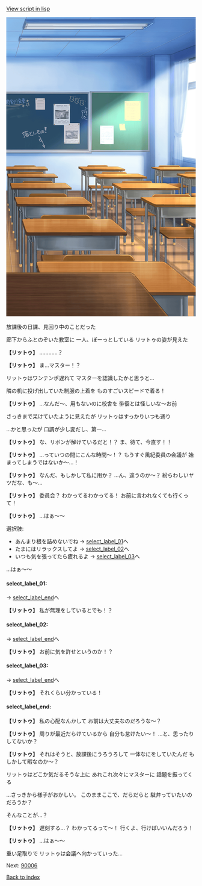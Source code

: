 [View script in lisp](../scripts/10054202.txt)

![classroom02_afternoon.png](../images/backgrounds/classroom02_afternoon.png)

放課後の日課、見回り中のことだった

廊下からふとのぞいた教室に
一人、ぼーっとしている
リットゥの姿が見えた

**【リットゥ】**
…………？

**【リットゥ】**
ま…マスター！？

リットゥはワンテンポ遅れて
マスターを認識したかと思うと…

隣の机に投げ出していた制服の上着を
ものすごいスピードで着る！

**【リットゥ】**
…なんだ～、用もないのに校舎を
徘徊とは怪しいな～お前

さっきまで呆けていたように見えたが
リットゥはすっかりいつも通り

…かと思ったが
口調が少し変だし、第一…

**【リットゥ】**
な、リボンが解けているだと！？
ま、待て、今直す！！

**【リットゥ】**
…っていつの間にこんな時間～！？
もうすぐ風紀委員の会議が
始まってしまうではないか～…！

**【リットゥ】**
なんだ、もしかして私に用か？
…ん、違うのか～？
紛らわしいヤツだな、も～…

**【リットゥ】**
委員会？
わかってるわかってる！
お前に言われなくても行くって！

**【リットゥ】**
…はぁ～～

選択肢:
- あんまり根を詰めないでね → [select_label_01](#select_label_01)へ
- たまにはリラックスしてよ → [select_label_02](#select_label_02)へ
- いつも気を張ってたら疲れるよ → [select_label_03](#select_label_03)へ

…はぁ～～

#### select_label_01:
 → [select_label_end](#select_label_end)へ

**【リットゥ】**
私が無理をしているとでも！？

#### select_label_02:
 → [select_label_end](#select_label_end)へ

**【リットゥ】**
お前に気を許せというのか！？

#### select_label_03:
 → [select_label_end](#select_label_end)へ

**【リットゥ】**
それくらい分かっている！

#### select_label_end:

**【リットゥ】**
私の心配なんかして
お前は大丈夫なのだろうな～？

**【リットゥ】**
周りが最近だらけているから
自分も怠けたい～！
…と、思ったりしてないか？

**【リットゥ】**
それはそうと、放課後にうろうろして
一体なにをしていたんだ
もしかして暇なのか～？

リットゥはどこか気だるそうな上に
あれこれ次々にマスターに
話題を振ってくる

…さっきから様子がおかしい。
このままここで、だらだらと
駄弁っていたいのだろうか？

そんなことが…？

**【リットゥ】**
遅刻する…？
わかってるって～！
行くよ、行けばいいんだろう！

**【リットゥ】**
…はぁ～～

重い足取りで
リットゥは会議へ向かっていった…

Next: [90006](90006.md)

[Back to index](index.md)
